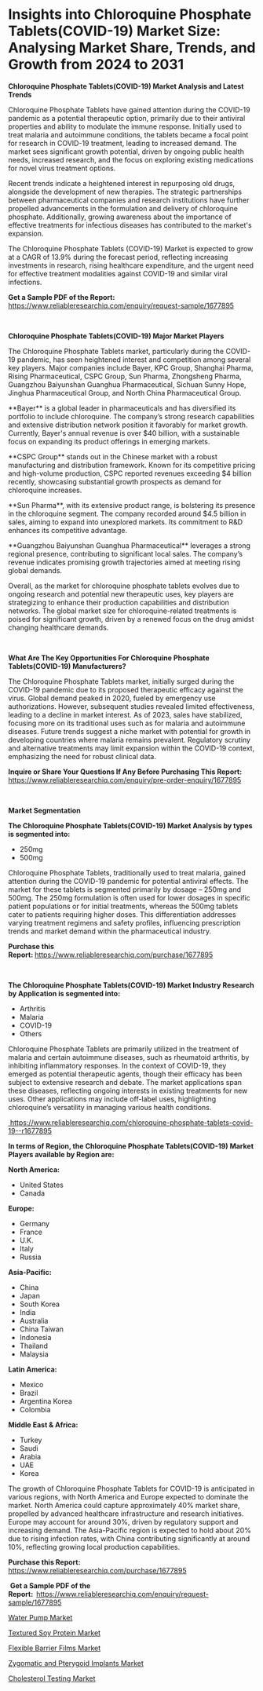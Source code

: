 <p><h1>Insights into Chloroquine Phosphate Tablets(COVID-19) Market Size: Analysing Market Share, Trends, and Growth from 2024 to 2031</h1></p><p><strong>Chloroquine Phosphate Tablets(COVID-19) Market Analysis and Latest Trends</strong></p>
<p><p>Chloroquine Phosphate Tablets have gained attention during the COVID-19 pandemic as a potential therapeutic option, primarily due to their antiviral properties and ability to modulate the immune response. Initially used to treat malaria and autoimmune conditions, the tablets became a focal point for research in COVID-19 treatment, leading to increased demand. The market sees significant growth potential, driven by ongoing public health needs, increased research, and the focus on exploring existing medications for novel virus treatment options.</p><p>Recent trends indicate a heightened interest in repurposing old drugs, alongside the development of new therapies. The strategic partnerships between pharmaceutical companies and research institutions have further propelled advancements in the formulation and delivery of chloroquine phosphate. Additionally, growing awareness about the importance of effective treatments for infectious diseases has contributed to the market's expansion. </p><p>The Chloroquine Phosphate Tablets (COVID-19) Market is expected to grow at a CAGR of 13.9% during the forecast period, reflecting increasing investments in research, rising healthcare expenditure, and the urgent need for effective treatment modalities against COVID-19 and similar viral infections.</p></p>
<p><strong>Get a Sample PDF of the Report:&nbsp;</strong> <a href="https://www.reliableresearchiq.com/enquiry/request-sample/1677895?utm_campaign=1521&utm_medium=2&utm_source=Github&utm_content=ia&utm_term=14102024&utm_id=chloroquine-phosphate-tabletscovid-19">https://www.reliableresearchiq.com/enquiry/request-sample/1677895</a></p>
<p>&nbsp;</p>
<p><strong>Chloroquine Phosphate Tablets(COVID-19) Major Market Players</strong></p>
<p><p>The Chloroquine Phosphate Tablets market, particularly during the COVID-19 pandemic, has seen heightened interest and competition among several key players. Major companies include Bayer, KPC Group, Shanghai Pharma, Rising Pharmaceutical, CSPC Group, Sun Pharma, Zhongsheng Pharma, Guangzhou Baiyunshan Guanghua Pharmaceutical, Sichuan Sunny Hope, Jinghua Pharmaceutical Group, and North China Pharmaceutical Group.</p><p>**Bayer** is a global leader in pharmaceuticals and has diversified its portfolio to include chloroquine. The company’s strong research capabilities and extensive distribution network position it favorably for market growth. Currently, Bayer's annual revenue is over $40 billion, with a sustainable focus on expanding its product offerings in emerging markets.</p><p>**CSPC Group** stands out in the Chinese market with a robust manufacturing and distribution framework. Known for its competitive pricing and high-volume production, CSPC reported revenues exceeding $4 billion recently, showcasing substantial growth prospects as demand for chloroquine increases.</p><p>**Sun Pharma**, with its extensive product range, is bolstering its presence in the chloroquine segment. The company recorded around $4.5 billion in sales, aiming to expand into unexplored markets. Its commitment to R&D enhances its competitive advantage.</p><p>**Guangzhou Baiyunshan Guanghua Pharmaceutical** leverages a strong regional presence, contributing to significant local sales. The company’s revenue indicates promising growth trajectories aimed at meeting rising global demands.</p><p>Overall, as the market for chloroquine phosphate tablets evolves due to ongoing research and potential new therapeutic uses, key players are strategizing to enhance their production capabilities and distribution networks. The global market size for chloroquine-related treatments is poised for significant growth, driven by a renewed focus on the drug amidst changing healthcare demands.</p></p>
<p>&nbsp;</p>
<p><strong>What Are The Key Opportunities For Chloroquine Phosphate Tablets(COVID-19) Manufacturers?</strong></p>
<p><p>The Chloroquine Phosphate Tablets market, initially surged during the COVID-19 pandemic due to its proposed therapeutic efficacy against the virus. Global demand peaked in 2020, fueled by emergency use authorizations. However, subsequent studies revealed limited effectiveness, leading to a decline in market interest. As of 2023, sales have stabilized, focusing more on its traditional uses such as for malaria and autoimmune diseases. Future trends suggest a niche market with potential for growth in developing countries where malaria remains prevalent. Regulatory scrutiny and alternative treatments may limit expansion within the COVID-19 context, emphasizing the need for robust clinical data.</p></p>
<p><strong>Inquire or Share Your Questions If Any Before Purchasing This Report:</strong> <a href="https://www.reliableresearchiq.com/enquiry/pre-order-enquiry/1677895?utm_campaign=1521&utm_medium=2&utm_source=Github&utm_content=ia&utm_term=14102024&utm_id=chloroquine-phosphate-tabletscovid-19">https://www.reliableresearchiq.com/enquiry/pre-order-enquiry/1677895</a></p>
<p>&nbsp;</p>
<p><strong>Market Segmentation</strong></p>
<p><strong>The Chloroquine Phosphate Tablets(COVID-19) Market Analysis by types is segmented into:</strong></p>
<p><ul><li>250mg</li><li>500mg</li></ul></p>
<p><p>Chloroquine Phosphate Tablets, traditionally used to treat malaria, gained attention during the COVID-19 pandemic for potential antiviral effects. The market for these tablets is segmented primarily by dosage – 250mg and 500mg. The 250mg formulation is often used for lower dosages in specific patient populations or for initial treatments, whereas the 500mg tablets cater to patients requiring higher doses. This differentiation addresses varying treatment regimens and safety profiles, influencing prescription trends and market demand within the pharmaceutical industry.</p></p>
<p><strong>Purchase this Report:&nbsp;</strong><a href="https://www.reliableresearchiq.com/purchase/1677895?utm_campaign=1521&utm_medium=2&utm_source=Github&utm_content=ia&utm_term=14102024&utm_id=chloroquine-phosphate-tabletscovid-19">https://www.reliableresearchiq.com/purchase/1677895</a></p>
<p>&nbsp;</p>
<p><strong>The Chloroquine Phosphate Tablets(COVID-19) Market Industry Research by Application is segmented into:</strong></p>
<p><ul><li>Arthritis</li><li>Malaria</li><li>COVID-19</li><li>Others</li></ul></p>
<p><p>Chloroquine Phosphate Tablets are primarily utilized in the treatment of malaria and certain autoimmune diseases, such as rheumatoid arthritis, by inhibiting inflammatory responses. In the context of COVID-19, they emerged as potential therapeutic agents, though their efficacy has been subject to extensive research and debate. The market applications span these diseases, reflecting ongoing interests in existing treatments for new uses. Other applications may include off-label uses, highlighting chloroquine’s versatility in managing various health conditions.</p></p>
<p><a href="https://www.reliableresearchiq.com/chloroquine-phosphate-tablets-covid-19--r1677895?utm_campaign=1521&utm_medium=2&utm_source=Github&utm_content=ia&utm_term=14102024&utm_id=chloroquine-phosphate-tabletscovid-19">&nbsp;https://www.reliableresearchiq.com/chloroquine-phosphate-tablets-covid-19--r1677895</a></p>
<p><strong>In terms of Region, the Chloroquine Phosphate Tablets(COVID-19) Market Players available by Region are:</strong></p>
<p>
    <p> <strong> North America: </strong>
        <ul>
            <li>United States</li>
            <li>Canada</li>
        </ul>
        </p> 
    <p> <strong> Europe: </strong>
        <ul>
            <li>Germany</li>
            <li>France</li>
            <li>U.K.</li>
            <li>Italy</li>
            <li>Russia</li>
        </ul>
        </p> 
    <p> <strong> Asia-Pacific: </strong>
        <ul>
            <li>China</li>
            <li>Japan</li>
            <li>South Korea</li>
            <li>India</li>
            <li>Australia</li>
            <li>China Taiwan</li>
            <li>Indonesia</li>
            <li>Thailand</li>
            <li>Malaysia</li>
        </ul>
        </p> 
    <p> <strong> Latin America: </strong>
        <ul>
            <li>Mexico</li>
            <li>Brazil</li>
            <li>Argentina Korea</li>
            <li>Colombia</li>
        </ul>
        </p> 
    <p> <strong> Middle East & Africa: </strong>
        <ul>
            <li>Turkey</li>
            <li>Saudi</li>
            <li>Arabia</li>
            <li>UAE</li>
            <li>Korea</li>
        </ul>
    </p>
    </p>
<p><p>The growth of Chloroquine Phosphate Tablets for COVID-19 is anticipated in various regions, with North America and Europe expected to dominate the market. North America could capture approximately 40% market share, propelled by advanced healthcare infrastructure and research initiatives. Europe may account for around 30%, driven by regulatory support and increasing demand. The Asia-Pacific region is expected to hold about 20% due to rising infection rates, with China contributing significantly at around 10%, reflecting growing local production capabilities.</p></p>
<p><strong>Purchase this Report: </strong><a href="https://www.reliableresearchiq.com/purchase/1677895?utm_campaign=1521&utm_medium=2&utm_source=Github&utm_content=ia&utm_term=14102024&utm_id=chloroquine-phosphate-tabletscovid-19">https://www.reliableresearchiq.com/purchase/1677895</a></p>
<p>&nbsp;<strong>Get a Sample PDF of the Report:&nbsp;&nbsp;</strong><a href="https://www.reliableresearchiq.com/enquiry/request-sample/1677895?utm_campaign=1521&utm_medium=2&utm_source=Github&utm_content=ia&utm_term=14102024&utm_id=chloroquine-phosphate-tabletscovid-19">https://www.reliableresearchiq.com/enquiry/request-sample/1677895</a></p>
<p><strong></strong></p>
<p><p><a href="https://www.linkedin.com/pulse/global-water-pump-market-exploring-share-trends-future-growth-m1off?trk=public_post_embed_feed-article-content&utm_campaign=1521&utm_medium=2&utm_source=Github&utm_content=ia&utm_term=14102024&utm_id=chloroquine-phosphate-tabletscovid-19">Water Pump Market</a></p><p><a href="https://www.linkedin.com/pulse/textured-soy-protein-revenue-growth-report-2024-2031-eiugf?trk=public_post_embed_feed-article-content&utm_campaign=1521&utm_medium=2&utm_source=Github&utm_content=ia&utm_term=14102024&utm_id=chloroquine-phosphate-tabletscovid-19">Textured Soy Protein Market</a></p><p><a href="https://www.linkedin.com/pulse/global-flexible-barrier-films-market-opportunities-forecast-uiszf?trk=public_post_embed_feed-article-content&utm_campaign=1521&utm_medium=2&utm_source=Github&utm_content=ia&utm_term=14102024&utm_id=chloroquine-phosphate-tabletscovid-19">Flexible Barrier Films Market</a></p><p><a href="https://www.linkedin.com/pulse/zygomatic-pterygoid-implants-market-matrix-applications-6jkwf?trk=public_post_embed_feed-article-content&utm_campaign=1521&utm_medium=2&utm_source=Github&utm_content=ia&utm_term=14102024&utm_id=chloroquine-phosphate-tabletscovid-19">Zygomatic and Pterygoid Implants Market</a></p><p><a href="https://www.linkedin.com/pulse/cholesterol-testing-market-research-report-exploring-size-lpi2f?trk=public_post_embed_feed-article-content&utm_campaign=1521&utm_medium=2&utm_source=Github&utm_content=ia&utm_term=14102024&utm_id=chloroquine-phosphate-tabletscovid-19">Cholesterol Testing Market</a></p></p>